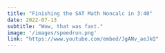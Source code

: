 ```yaml
---
title: "Finishing the SAT Math Noncalc in 3:40"
date: 2022-07-13
subtitle: "Wow, that was fast."
image: '/images/speedrun.png'
link: "https://www.youtube.com/embed/JgANv_aeJkQ"
---
```



